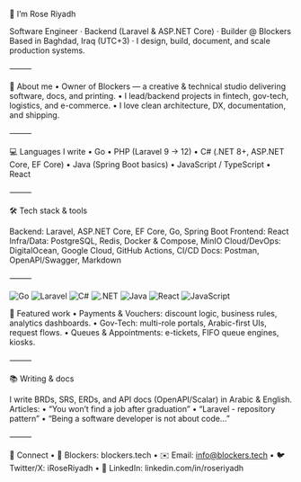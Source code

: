 👋 I’m Rose Riyadh

Software Engineer · Backend (Laravel & ASP.NET Core) · Builder @ Blockers
Based in Baghdad, Iraq (UTC+3) · I design, build, document, and scale production systems.

⸻

🧭 About me
	•	Owner of Blockers — a creative & technical studio delivering software, docs, and printing.
	•	I lead/backend projects in fintech, gov-tech, logistics, and e-commerce.
	•	I love clean architecture, DX, documentation, and shipping.

⸻

💻 Languages I write
	•	Go
	•	PHP (Laravel 9 → 12)
	•	C# (.NET 8+, ASP.NET Core, EF Core)
	•	Java (Spring Boot basics)
	•	JavaScript / TypeScript
	•	React

⸻

🛠️ Tech stack & tools

Backend: Laravel, ASP.NET Core, EF Core, Go, Spring Boot
Frontend: React
Infra/Data: PostgreSQL, Redis, Docker & Compose, MinIO
Cloud/DevOps: DigitalOcean, Google Cloud, GitHub Actions, CI/CD
Docs: Postman, OpenAPI/Swagger, Markdown

⸻
<p align="left">
  <img alt="Go" src="https://img.shields.io/badge/Go-00ADD8?logo=go&logoColor=white" />
  <img alt="Laravel" src="https://img.shields.io/badge/Laravel-FF2D20?logo=laravel&logoColor=white" />
  <img alt="C#" src="https://img.shields.io/badge/C%23-239120?logo=csharp&logoColor=white" />
  <img alt=".NET" src="https://img.shields.io/badge/.NET-512BD4?logo=dotnet&logoColor=white" />
  <img alt="Java" src="https://img.shields.io/badge/Java-ED8B00?logo=openjdk&logoColor=white" />
  <img alt="React" src="https://img.shields.io/badge/React-20232a?logo=react&logoColor=61DAFB" />
  <img alt="JavaScript" src="https://img.shields.io/badge/JavaScript-F7DF1E?logo=javascript&logoColor=black" />
</p>

🔭 Featured work
	•	Payments & Vouchers: discount logic, business rules, analytics dashboards.
	•	Gov-Tech: multi-role portals, Arabic-first UIs, request flows.
	•	Queues & Appointments: e-tickets, FIFO queue engines, kiosks.

⸻

📚 Writing & docs

I write BRDs, SRS, ERDs, and API docs (OpenAPI/Scalar) in Arabic & English.
Articles:
	•	“You won’t find a job after graduation”
	•	“Laravel - repository pattern”
	•	“Being a software developer is not about code…”

⸻

🤝 Connect
	•	💼 Blockers: blockers.tech
	•	✉️ Email: info@blockers.tech
	•	🐦 Twitter/X: iRoseRiyadh
	•	💼 LinkedIn: linkedin.com/in/roseriyadh

